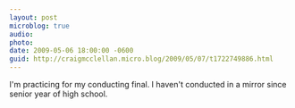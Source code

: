 ```yaml
---
layout: post
microblog: true
audio: 
photo: 
date: 2009-05-06 18:00:00 -0600
guid: http://craigmcclellan.micro.blog/2009/05/07/t1722749886.html
---
```

I'm practicing for my conducting final.  I haven't conducted in a mirror since senior year of high school.

